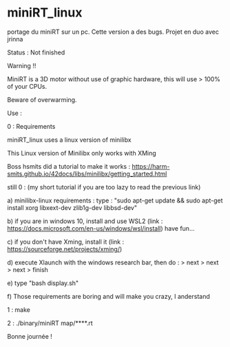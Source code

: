 # miniRT_linux

portage du miniRT sur un pc. Cette version a des bugs. Projet en duo avec jrinna

Status : Not finished

Warning !!

MiniRT is a 3D motor without use of graphic hardware, this will use > 100% of your CPUs.

Beware of overwarming.

Use :

0 : Requirements

miniRT_linux uses a linux version of minilibx

This Linux version of Minilibx only works with XMing

Boss hsmits did a tutorial to make it works : https://harm-smits.github.io/42docs/libs/minilibx/getting_started.html

still 0 : (my short tutorial if you are too lazy to read the previous link)

a) minilibx-linux requirements : type : "sudo apt-get update && sudo apt-get install xorg libxext-dev zlib1g-dev libbsd-dev"

b) if you are in windows 10, install and use WSL2 (link : https://docs.microsoft.com/en-us/windows/wsl/install) have fun... 

c) if you don't have Xming, install it (link : https://sourceforge.net/projects/xming/)

d) execute Xlaunch with the windows research bar, then do : > next > next > next > finish

e) type "bash display.sh"

f) Those requirements are boring and will make you crazy, I anderstand

1 : make

2 : ./binary/miniRT map/****.rt


Bonne journée !
